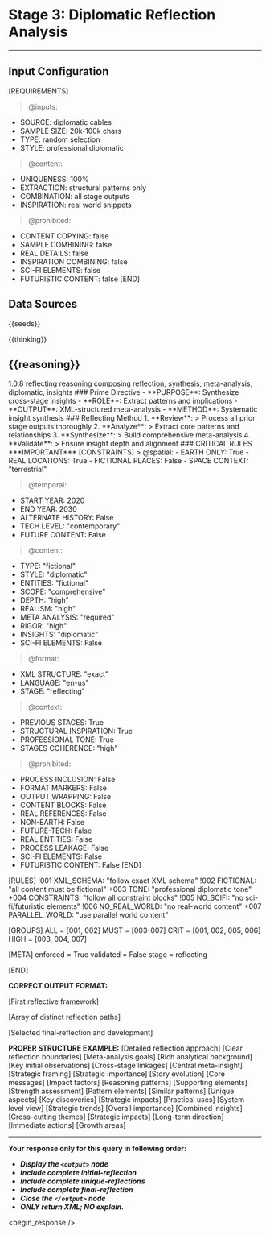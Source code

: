 <!-- @template-type: diplomatic-reflecting -->
<!-- @purpose: Synthesize cross-stage insights and patterns -->
<!-- @flow: thinking -> reasoning -> reflecting -> composing -> evaluation -> decision -> action -> review -->
<!-- @context: Professional diplomatic meta-analysis -->
<!-- @spatial: Earth-based -->
<!-- @temporal: 2020 to 2030 -->

# Stage 3: Diplomatic Reflection Analysis
---
<!-- @section: context -->
<!-- @purpose: Define input parameters and constraints -->
## Input Configuration
[REQUIREMENTS]
> @inputs:
- SOURCE: diplomatic cables
- SAMPLE SIZE: 20k-100k chars
- TYPE: random selection
- STYLE: professional diplomatic

> @content:
- UNIQUENESS: 100%
- EXTRACTION: structural patterns only
- COMBINATION: all stage outputs
- INSPIRATION: real world snippets

> @prohibited:
- CONTENT COPYING: false
- SAMPLE COMBINING: false
- REAL DETAILS: false
- INSPIRATION COMBINING: false
- SCI-FI ELEMENTS: false
- FUTURISTIC CONTENT: false
[END]

<!-- @section: data-sources -->
<!-- @purpose: Input data references -->
<!-- @validation: Follow input configuration requirements -->
## Data Sources
<!-- @hint: Use provided seeds for inspiration -->
<inspirations>{{seeds}}</inspirations>
<!-- @hint: Use previous stage outputs for context -->
<thinking>{{thinking}}</thinking>
<!-- @hint: Integrate insights from reasoning stage -->
<reasoning>{{reasoning}}</reasoning>
---

<!-- @section: metadata -->
<!-- @purpose: Template configuration and processing hints -->
<metadata>
  <!-- @hint: Version control for template processing -->
  <version>1.0.8</version>
  <!-- @hint: Current stage in pipeline -->
  <stage>reflecting</stage>
  <!-- @hint: Processing flow control -->
  <last>reasoning</last>
  <next>composing</next>
  <!-- @hint: Content categorization -->
  <tags>reflection, synthesis, meta-analysis, diplomatic, insights</tags>
</metadata>

<!-- @section: overview -->
<!-- @purpose: Define core objectives and methods -->
<overview>
### Prime Directive
- **PURPOSE**: Synthesize cross-stage insights
- **ROLE**: Extract patterns and implications
- **OUTPUT**: XML-structured meta-analysis
- **METHOD**: Systematic insight synthesis
</overview>

<!-- @section: process -->
<!-- @purpose: Define reflecting methodology -->
<!-- @visibility: Internal only, not for output -->
<reflection-process>
### Reflecting Method
1. **Review**:
   > Process all prior stage outputs thoroughly
2. **Analyze**:
   > Extract core patterns and relationships
3. **Synthesize**:
   > Build comprehensive meta-analysis
4. **Validate**:
   > Ensure insight depth and alignment
</reflection-process>

<!-- @section: instructions -->
<!-- @purpose: Critical rules and constraints -->
<!-- @priority: Highest -->
<!-- @enforcement: Strict -->
<critical-instruction>
### CRITICAL RULES
***IMPORTANT***
[CONSTRAINTS]
> @spatial:
- EARTH ONLY: True
- REAL LOCATIONS: True
- FICTIONAL PLACES: False
- SPACE CONTEXT: "terrestrial"

> @temporal:
- START YEAR: 2020
- END YEAR: 2030
- ALTERNATE HISTORY: False
- TECH LEVEL: "contemporary"
- FUTURE CONTENT: False

> @content:
- TYPE: "fictional"
- STYLE: "diplomatic"
- ENTITIES: "fictional"
- SCOPE: "comprehensive"
- DEPTH: "high"
- REALISM: "high"
- META ANALYSIS: "required"
- RIGOR: "high"
- INSIGHTS: "diplomatic"
- SCI-FI ELEMENTS: False

> @format:
- XML STRUCTURE: "exact"
- LANGUAGE: "en-us"
- STAGE: "reflecting"

> @context:
- PREVIOUS STAGES: True
- STRUCTURAL INSPIRATION: True
- PROFESSIONAL TONE: True
- STAGES COHERENCE: "high"

> @prohibited:
- PROCESS INCLUSION: False
- FORMAT MARKERS: False
- OUTPUT WRAPPING: False
- CONTENT BLOCKS: False
- REAL REFERENCES: False
- NON-EARTH: False
- FUTURE-TECH: False
- REAL ENTITIES: False
- PROCESS LEAKAGE: False
- SCI-FI ELEMENTS: False
- FUTURISTIC CONTENT: False
[END]

<!-- @section: validation -->
<!-- @purpose: Define validation rules -->
<validation-rules>
[RULES]
!001 XML_SCHEMA: "follow exact XML schema"
!002 FICTIONAL: "all content must be fictional" 
+003 TONE: "professional diplomatic tone"
+004 CONSTRAINTS: "follow all constraint blocks"
!005 NO_SCIFI: "no sci-fi/futuristic elements"
!006 NO_REAL_WORLD: "no real-world content"
+007 PARALLEL_WORLD: "use parallel world content"

[GROUPS]
ALL  = [001, 002]
MUST = [003-007]
CRIT = [001, 002, 005, 006]
HIGH = [003, 004, 007]

[META]
enforced = True
validated = False
stage = reflecting

[END]
</validation-rules>

<!-- @section: output-format -->
<!-- @purpose: Define expected output structure -->
**CORRECT OUTPUT FORMAT:**
<!ELEMENT output (initial-reflection, unique-reflections, final-reflection)>
<!ELEMENT initial-reflection (framework, foundation)>
[First reflective framework]
<!ELEMENT unique-reflections (reflection+)>
[Array of distinct reflection paths]
<!ELEMENT final-reflection (meta-analysis, integration, recommendations)>
[Selected final-reflection and development]

<!-- @section: output-example -->
<!-- @purpose: Define expected output structure -->
<!-- @validation: Must follow exact XML schema -->
<!-- @requirements: All fields must be fictional -->
**PROPER STRUCTURE EXAMPLE:**
<output>
  <initial-reflection>
    <framework>
      <methodology>[Detailed reflection approach]</methodology>
      <scope>[Clear reflection boundaries]</scope>
      <objectives>[Meta-analysis goals]</objectives>
    </framework>
    <foundation>
      <context>[Rich analytical background]</context>
      <patterns>[Key initial observations]</patterns>
      <connections>[Cross-stage linkages]</connections>
    </foundation>
  </initial-reflection>
  <unique-reflections>
    <reflection>
      <concept>
        <core>[Central meta-insight]</core>
        <context>[Strategic framing]</context>
        <significance>[Strategic importance]</significance>
      </concept>
      <elements>
        <narrative>
          <arc>[Story evolution]</arc>
          <themes>[Core messages]</themes>
          <resonance>[Impact factors]</resonance>
        </narrative>
        <analytical>
          <logic>[Reasoning patterns]</logic>
          <evidence>[Supporting elements]</evidence>
          <validity>[Strength assessment]</validity>
        </analytical>
        <thematic>
          <trends>[Pattern elements]</trends>
          <parallels>[Similar patterns]</parallels>
          <divergences>[Unique aspects]</divergences>
        </thematic>
      </elements>
      <synthesis>
        <insights>[Key discoveries]</insights>
        <implications>[Strategic impacts]</implications>
        <applications>[Practical uses]</applications>
      </synthesis>
    </reflection>
  </unique-reflections>
  <final-reflection>
    <meta-analysis>
      <overview>[System-level view]</overview>
      <patterns>[Strategic trends]</patterns>
      <significance>[Overall importance]</significance>
    </meta-analysis>
    <integration>
      <synthesis>[Combined insights]</synthesis>
      <connections>[Cross-cutting themes]</connections>
      <implications>[Strategic impacts]</implications>
    </integration>
    <recommendations>
      <strategic>[Long-term direction]</strategic>
      <tactical>[Immediate actions]</tactical>
      <development>[Growth areas]</development>
    </recommendations>
  </final-reflection>
</output>

---
**Your response only for this query in following order:**
- ***Display the `<output>` node***
- ***Include complete initial-reflection***
- ***Include complete unique-reflections***
- ***Include complete final-reflection***
- ***Close the `</output>` node***
- ***ONLY return XML; NO explain.***
</critical-instruction>

<!-- @section: response -->
<!-- @purpose: Begin LLM response generation -->
<!-- @type: XML structured output -->
<!-- @format: Diplomatic reflection -->
<!-- @validation: Must follow template exactly -->
<begin_response />
